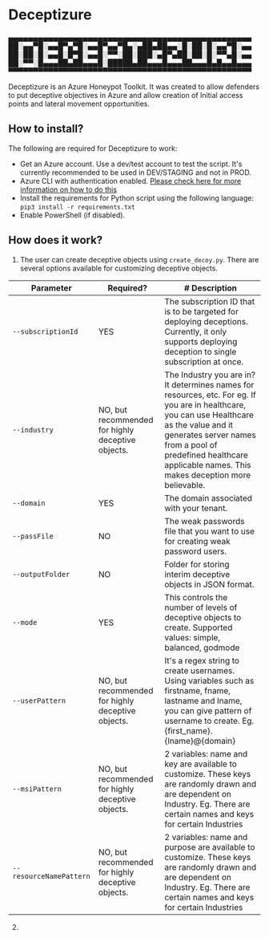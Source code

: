 # Deceptizure

▄▄▄▄▄▄▄▄▄▄▄▄▄▄▄▄▄▄▄▄▄▄▄▄▄▄▄▄▄▄▄▄▄▄▄▄▄▄▄▄▄▄▄▄▄▄▄▄▄
██░▄▄▀█░▄▄█▀▄▀█░▄▄█▀▄▄▀█▄░▄██▄██▄▄░█░██░█░▄▄▀█░▄▄
██░██░█░▄▄█░█▀█░▄▄█░▀▀░██░███░▄█▀▄██░██░█░▀▀▄█░▄▄
██░▀▀░█▄▄▄██▄██▄▄▄█░█████▄██▄▄▄█▄▄▄██▄▄▄█▄█▄▄█▄▄▄
▀▀▀▀▀▀▀▀▀▀▀▀▀▀▀▀▀▀▀▀▀▀▀▀▀▀▀▀▀▀▀▀▀▀▀▀▀▀▀▀▀▀▀▀▀▀▀▀▀


Deceptizure is an Azure Honeypot Toolkit. It was created to allow defenders to put deceptive objectives in Azure and allow creation of Initial access points and lateral movement opportunities.


## How to install?
The following are required for Deceptizure to work:
- Get an Azure account. Use a dev/test account to test the script. It's currently recommended to be used in DEV/STAGING and not in PROD.
- Azure CLI with authentication enabled. [Please check here for more information on how to do this](https://learn.microsoft.com/en-us/cli/azure/install-azure-cli)
- Install the requirements for Python script using the following language: <br>
  `pip3 install -r requirements.txt`
- Enable PowerShell (if disabled).

## How does it work?

1. The user can create deceptive objects using `create_decoy.py`. There are several options available for customizing deceptive objects.

| Parameter         | Required?   | # Description |
|--------------|-----------|------------|
| `--subscriptionId` | YES     | The subscription ID that is to be targeted for deploying deceptions. Currently, it only supports deploying deception to single subscription at once.    |
| `--industry`| NO, but recommended for highly deceptive objects.  | The Industry you are in? It determines names for resources, etc. For eg. If you are in healthcare, you can use Healthcare as the value and it generates server names from a pool of predefined healthcare applicable names. This makes deception more believable. |
|`--domain` | YES | The domain associated with your tenant.|
|`--passFile` | NO |  The weak passwords file that you want to use for creating weak password users.|
|`--outputFolder` | NO | Folder for storing interim deceptive objects in JSON format. |
|`--mode` | YES | This controls the number of levels of deceptive objects to create. Supported values: simple, balanced, godmode|
|`--userPattern` | NO, but recommended for highly deceptive objects. | It's a regex string to create usernames. Using variables such as firstname, fname, lastname and lname, you can give pattern of username to create. Eg. {first_name}.{lname}@{domain}|
|`--msiPattern` | NO, but recommended for highly deceptive objects.|2 variables: name and key are available to customize. These keys are randomly drawn and are dependent on Industry. Eg. There are certain names and keys for certain Industries |
|`--resourceNamePattern` |NO, but recommended for highly deceptive objects. | 2 variables: name and purpose are available to customize. These keys are randomly drawn and are dependent on Industry. Eg. There are certain names and keys for certain Industries|



2. 

